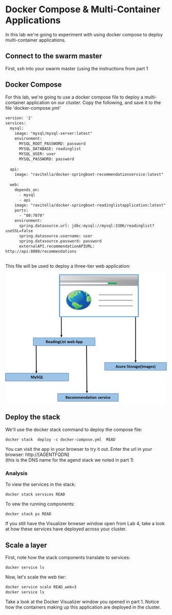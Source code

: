 # Docker Compose & Multi-Container Applications

In this lab we're going to experiment with using docker compose to deploy multi-container applications.

## Connect to the swarm master
First, ssh into your swarm master (using the instructions from part 1

## Docker Compose
For this lab, we're going to use a docker compose file to deploy a multi-container application on our cluster.  Copy the following, and save it to the file 'docker-compose.yml'

```
version: '2'
services:
  mysql:
    image: "mysql/mysql-server:latest"
    environment:
      MYSQL_ROOT_PASSWORD: password
      MYSQL_DATABASE: readinglist
      MYSQL_USER: user
      MYSQL_PASSWORD: password

  api:
    image: "ravitella/docker-springboot-recommendationservice:latest"

  web:
    depends_on:
      - mysql
      - api
    image: "ravitella/docker-springboot-readinglistapplication:latest"
    ports:
      - "80:7070"
    environment:
      spring.datasource.url: jdbc:mysql://mysql:3306/readinglist?useSSL=false
      spring.datasource.username: user
      spring.datasource.password: password
      externalAPI.recommendationAPIURL: http://api:8080/recommendations
   
```

This file will be used to deploy a three-tier web application:

![app](multicontainer.png)


## Deploy the stack
We'll use the docker stack command to deploy the compose file:

    docker stack  deploy -c docker-compose.yml  READ

You can visit the app in your browser to try it out. Enter the url in your browser: http://[AGENTFQDN] 
<br>(this is the DNS name for the agend stack we noted in part 1)

### Analysis
To view the services in the stack:

    docker stack services READ

To vew the running components:

    docker stack ps READ

If you still have the Visualizer browser window open from Lab 4, take a look at how these services have deployed across your cluster.

## Scale a layer
First, note how the stack components translate to services:

    docker service ls

Now, let's scale the web tier:

    docker service scale READ_web=3
    docker service ls

Take a look at the Docker Visualizer window you opened in part 1.  Notice how the containers making up this application are deployed in the cluster.



